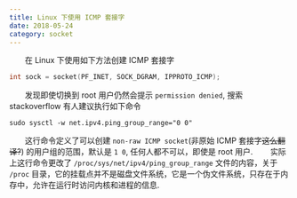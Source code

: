 ```yaml
---
title: Linux 下使用 ICMP 套接字
date: 2018-05-24
category: socket
---
```


　　在 Linux 下使用如下方法创建 ICMP 套接字

```C++
int sock = socket(PF_INET, SOCK_DGRAM, IPPROTO_ICMP);
```

　　发现即使切换到 root 用户仍然会提示 `permission denied`, 搜索 stackoverflow 有人建议执行如下命令
```shell
sudo sysctl -w net.ipv4.ping_group_range="0 0"
```
　　这行命令定义了可以创建 `non-raw ICMP socket`(非原始 ICMP 套接字~~这么翻译?~~) 的用户组的范围，默认是 `1 0`, 任何人都不可以，即使是 root 用户.
　　实际上这行命令更改了 `/proc/sys/net/ipv4/ping_group_range` 文件的内容，关于 `/proc` 目录，它的挂载点并不是磁盘文件系统，它是一个伪文件系统，只存在于内存中，允许在运行时访问内核和进程的信息.